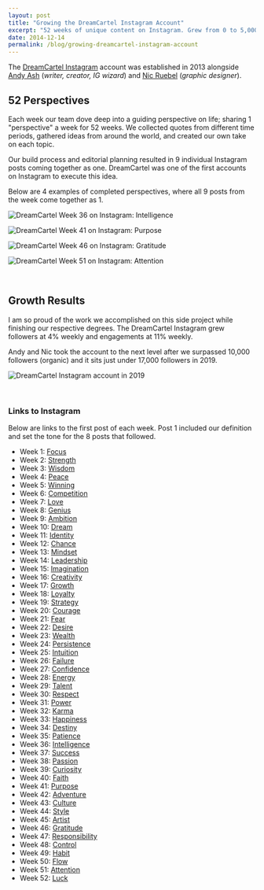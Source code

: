 ```yaml
---
layout: post
title: "Growing the DreamCartel Instagram Account"
excerpt: "52 weeks of unique content on Instagram. Grew from 0 to 5,000 followers with 4% weekly increase in followers and 11% weekly increase in engagement."
date: 2014-12-14
permalink: /blog/growing-dreamcartel-instagram-account
---
```



The [DreamCartel Instagram](https://www.instagram.com/dreamcartel/) account was established in 2013 alongside [Andy Ash](https://www.instagram.com/andycashco/) (*writer, creator, IG wizard*) and [Nic Ruebel](https://www.instagram.com/nicruebel/) (*graphic designer*).

## 52 Perspectives

Each week our team dove deep into a guiding perspective on life; sharing 1 "perspective" a week for 52 weeks. We collected quotes from different time periods, gathered ideas from around the world, and created our own take on each topic.

Our build process and editorial planning resulted in 9 individual Instagram posts coming together as one. DreamCartel was one of the first accounts on Instagram to execute this idea.

Below are 4 examples of completed perspectives, where all 9 posts from the week come together as 1.

![DreamCartel Week 36 on Instagram: Intelligence](/img/dreamcartel-ig-36.png)

![DreamCartel Week 41 on Instagram: Purpose](/img/dreamcartel-ig-41.png)

![DreamCartel Week 46 on Instagram: Gratitude](/img/dreamcartel-ig-46.png)

![DreamCartel Week 51 on Instagram: Attention](/img/dreamcartel-ig-51.png)

&nbsp;

## Growth Results

I am so proud of the work we accomplished on this side project while finishing our respective degrees. The DreamCartel Instagram grew followers at 4% weekly and engagements at 11% weekly.

Andy and Nic took the account to the next level after we surpassed 10,000 followers (organic) and it sits just under 17,000 followers in 2019.

![DreamCartel Instagram account in 2019](/img/dreamcartel-ig-today-2019.png)

&nbsp;

### Links to Instagram

Below are links to the first post of each week. Post 1 included our definition and set the tone for the 8 posts that followed.

- Week 1: [Focus](https://www.instagram.com/p/ijeUwIRMrF/)  
- Week 2: [Strength](https://www.instagram.com/p/i1iQNuxMmq/)  
- Week 3: [Wisdom](https://www.instagram.com/p/jHd3O7xMg0/)  
- Week 4: [Peace](https://www.instagram.com/p/jZCvD5RMpH/)  
- Week 5: [Winning](https://www.instagram.com/p/jrX-gdxMoI/)  
- Week 6: [Competition](https://www.instagram.com/p/j-IeevRMk_/)  
- Week 7: [Love](https://www.instagram.com/p/kQR9TRxMov/)  
- Week 8: [Genius](https://www.instagram.com/p/khSToZRMrl/)  
- Week 9: [Ambition](https://www.instagram.com/p/kzt_a7xMmK/)  
- Week 10: [Dream](https://www.instagram.com/p/lFgbpFxMg6/)  
- Week 11: [Identity](https://www.instagram.com/p/lXe227xMqm/)  
- Week 12: [Chance](https://www.instagram.com/p/lqE8J5xMva/)  
- Week 13: [Mindset](https://www.instagram.com/p/l7mrFtxMnc/)  
- Week 14: [Leadership](https://www.instagram.com/p/mNwwAxxMn0/)  
- Week 15: [Imagination](https://www.instagram.com/p/mfqJV3xMjU/)  
- Week 16: [Creativity](https://www.instagram.com/p/mxsGIMRMoX/)  
- Week 17: [Growth](https://www.instagram.com/p/nEdTI4RMhl/)  
- Week 18: [Loyalty](https://www.instagram.com/p/nY9zTFxMux/)  
- Week 19: [Strategy](https://www.instagram.com/p/nqRfbQxMmr/)  
- Week 20: [Courage](https://www.instagram.com/p/n8R3IExMoZ/)  
- Week 21: [Fear](https://www.instagram.com/p/oM5wvxxMo4/)  
- Week 22: [Desire](https://www.instagram.com/p/ogP9JMxMgc/)  
- Week 23: [Wealth](https://www.instagram.com/p/ow0lH-RMvy/)  
- Week 24: [Persistence](https://www.instagram.com/p/pECFEcRMgV/)  
- Week 25: [Intuition](https://www.instagram.com/p/pTj6orRMkh/)  
- Week 26: [Failure](https://www.instagram.com/p/pl3gk4xMnT/)  
- Week 27: [Confidence](https://www.instagram.com/p/p4tOmqxMor/)  
- Week 28: [Energy](https://www.instagram.com/p/qLNwtERMsK/)  
- Week 29: [Talent](https://www.instagram.com/p/qdHz7JxMuS/)  
- Week 30: [Respect](https://www.instagram.com/p/qzgxHTRMoG/)  
- Week 31: [Power](https://www.instagram.com/p/rDzkC4RMky/)  
- Week 32: [Karma](https://www.instagram.com/p/rVDdbKxMg3/)  
- Week 33: [Happiness](https://www.instagram.com/p/rjqFkkxMhA/)  
- Week 34: [Destiny](https://www.instagram.com/p/r5p60zxMgM/)  
- Week 35: [Patience](https://www.instagram.com/p/sLyazMxMnw/)  
- Week 36: [Intelligence](https://www.instagram.com/p/skw6FURMtJ/)  
- Week 37: [Success](https://www.instagram.com/p/s20PNqxMkA/)  
- Week 38: [Passion](https://www.instagram.com/p/tY6kgxxMkg/)  
- Week 39: [Curiosity](https://www.instagram.com/p/uOCNGlxMrC/)  
- Week 40: [Faith](https://www.instagram.com/p/u9eX-iRMuP/)  
- Week 41: [Purpose](https://www.instagram.com/p/wFr2LvxMnt/)  
- Week 42: [Adventure](https://www.instagram.com/p/xfrZyKxMhI/)  
- Week 43: [Culture](https://www.instagram.com/p/yYMr9ORMqj/)  
- Week 44: [Style](https://www.instagram.com/p/zWB6RzxMhW/)  
- Week 45: [Artist](https://www.instagram.com/p/0WY4lIRMvv/)  
- Week 46: [Gratitude](https://www.instagram.com/p/1mMeK3xMgW/)  
- Week 47: [Responsibility](https://www.instagram.com/p/2pMkcRRMuj/)  
- Week 48: [Control](https://www.instagram.com/p/3NRU11RMt-/)  
- Week 49: [Habit](https://www.instagram.com/p/3u1JZKxMvF/)  
- Week 50: [Flow](https://www.instagram.com/p/4scy2HRMvh/)  
- Week 51: [Attention](https://www.instagram.com/p/5doBqIxMvp/)  
- Week 52: [Luck](https://www.instagram.com/p/6aybanxMoc/)  

&nbsp;
